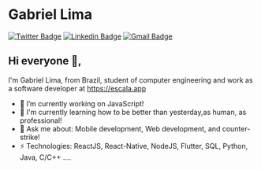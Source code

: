 # Gabriel Lima 
[![Twitter Badge](https://img.shields.io/badge/-@lmzgabriel-1ca0f1?style=flat-square&labelColor=1ca0f1&logo=twitter&logoColor=white&link=https://twitter.com/lmzgabriel)](https://twitter.com/lmzgabriel) 
[![Linkedin Badge](https://img.shields.io/badge/-lmzgabriel-blue?style=flat-square&logo=Linkedin&logoColor=white&link=https://www.linkedin.com/in/lmzgabriel/)](https://www.linkedin.com/in/lmzgabriel/)
[![Gmail Badge](https://img.shields.io/badge/-gabriel1997lima@gmail.com-c14438?style=flat-square&logo=Gmail&logoColor=white&link=mailto:gabriel1997lima@gmail.com)](mailto:gabriel1997lima@gmail.com)

## Hi everyone 👋, 
I'm Gabriel Lima, from Brazil, student of computer engineering and work as a software developer at https://escala.app

- 🔭 I’m currently working on JavaScript!
- 🌱 I'm currently learning how to be better than yesterday,as human, as professional!
- 💬 Ask me about: Mobile development, Web development, and counter-strike!
- ⚡ Technologies: ReactJS, React-Native, NodeJS, Flutter, SQL, Python, Java, C/C++ ....



<!--
**lmz2k/lmz2k** is a ✨ _special_ ✨ repository because its `README.md` (this file) appears on your GitHub profile.

Here are some ideas to get you started:

- 🔭 I’m currently working on ...
- 🌱 I’m currently learning ...
- 👯 I’m looking to collaborate on ...
- 🤔 I’m looking for help with ...
- 💬 Ask me about ...
- 📫 How to reach me: ...
- 😄 Pronouns: ...
- ⚡ Fun fact: ...
-->
